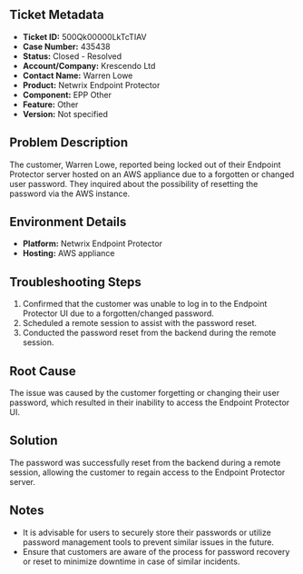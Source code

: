 ## Ticket Metadata
- **Ticket ID:** 500Qk00000LkTcTIAV
- **Case Number:** 435438
- **Status:** Closed - Resolved
- **Account/Company:** Krescendo Ltd
- **Contact Name:** Warren Lowe
- **Product:** Netwrix Endpoint Protector
- **Component:** EPP Other
- **Feature:** Other
- **Version:** Not specified

## Problem Description
The customer, Warren Lowe, reported being locked out of their Endpoint Protector server hosted on an AWS appliance due to a forgotten or changed user password. They inquired about the possibility of resetting the password via the AWS instance.

## Environment Details
- **Platform:** Netwrix Endpoint Protector
- **Hosting:** AWS appliance

## Troubleshooting Steps
1. Confirmed that the customer was unable to log in to the Endpoint Protector UI due to a forgotten/changed password.
2. Scheduled a remote session to assist with the password reset.
3. Conducted the password reset from the backend during the remote session.

## Root Cause
The issue was caused by the customer forgetting or changing their user password, which resulted in their inability to access the Endpoint Protector UI.

## Solution
The password was successfully reset from the backend during a remote session, allowing the customer to regain access to the Endpoint Protector server.

## Notes
- It is advisable for users to securely store their passwords or utilize password management tools to prevent similar issues in the future.
- Ensure that customers are aware of the process for password recovery or reset to minimize downtime in case of similar incidents.